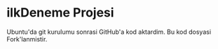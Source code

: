 # ilkDeneme Projesi
Ubuntu'da git kurulumu sonrasi GitHub'a kod aktardim. Bu kod dosyasi Fork'lanmistir.
